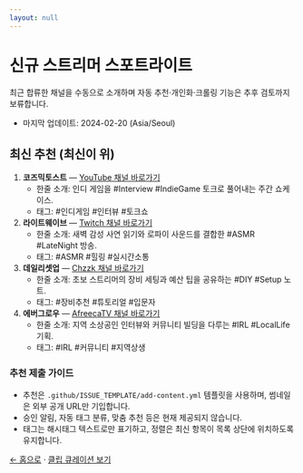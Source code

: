 ```yaml
---
layout: null
---
```

# 신규 스트리머 스포트라이트

최근 합류한 채널을 수동으로 소개하며 자동 추천·개인화·크롤링 기능은 추후 검토까지 보류합니다.
- 마지막 업데이트: 2024-02-20 (Asia/Seoul)

## 최신 추천 (최신이 위)

1. **코즈믹토스트** — [YouTube 채널 바로가기](https://www.youtube.com/@cosmictoast)
   - 한줄 소개: 인디 게임을 #Interview #IndieGame 토크로 풀어내는 주간 쇼케이스.
   - 태그: #인디게임 #인터뷰 #토크쇼
2. **라이트웨이브** — [Twitch 채널 바로가기](https://www.twitch.tv/lightwave)
   - 한줄 소개: 새벽 감성 사연 읽기와 로파이 사운드를 결합한 #ASMR #LateNight 방송.
   - 태그: #ASMR #힐링 #실시간소통
3. **데일리셋업** — [Chzzk 채널 바로가기](https://chzzk.naver.com/daily-setup)
   - 한줄 소개: 초보 스트리머의 장비 세팅과 예산 팁을 공유하는 #DIY #Setup 노트.
   - 태그: #장비추천 #튜토리얼 #입문자
4. **에버그로우** — [AfreecaTV 채널 바로가기](https://bj.afreecatv.com/evergrow)
   - 한줄 소개: 지역 소상공인 인터뷰와 커뮤니티 빌딩을 다루는 #IRL #LocalLife 기획.
   - 태그: #IRL #커뮤니티 #지역상생

### 추천 제출 가이드

- 추천은 `.github/ISSUE_TEMPLATE/add-content.yml` 템플릿을 사용하며, 썸네일은 외부 공개 URL만 기입합니다.
- 승인 알림, 자동 태그 분류, 맞춤 추천 등은 현재 제공되지 않습니다.
- 태그는 해시태그 텍스트로만 표기하고, 정렬은 최신 항목이 목록 상단에 위치하도록 유지합니다.

[← 홈으로](../index.html) · [클립 큐레이션 보기](./clips.html)
